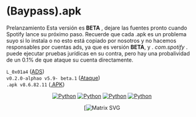 # **(Baypass).apk** 

 
Prelanzamiento Esta versión es **BETA** , dejare las fuentes pronto cuando Spotify lance su próximo paso.
Recuerde que cada .apk es un problema suyo si lo instala o no esto está copiado por nosotros y no hacemos responsables por cuentas ads, ya que es versión **BETA**, y . *com.spotify* . puede ejecutar pruebas jurídicas en su contra, pero hay una probalividad de un 0.1% de que ataque su cuenta directamente.

 `L_0x01a4` ([ADS](https://github.com/johnpradoo/spotify.apk/blob/main/ads/sponsorship/model/SponsorshipAdData.java))       
`v0.2.0-alphao v5.9- beta.1` ([Ataque](https://github.com/johnpradoo/spotify.apk/blob/main/a00.java))  
 `.apk v8.6.82.11` ([.APK](https://github.com/johnpradoo/spotify.apk/releases/download/v8.6.82.11/v8.6.82.11.apk))

<div align="center">

[![Python](https://img.shields.io/badge/-twitter-black?style=flat&logo=twitter&link=https://twitter.com/johnpradooo)](https://twitter.com/johnpradooo)
[![Python](https://img.shields.io/badge/-instagram-Red?style=flat&logo=instagram&link=https://instagram.com/johnpradoo)](https://instagram.com/johnpradoo) 
[![Python](https://img.shields.io/badge/-spotify-black?style=flat&logo=spotify&link=https://open.spotify.com/user/thepradotv)](https://open.spotify.com/user/thepradotv)
[![Python](https://img.shields.io/badge/-paypal-black?style=flat&logo=paypal&link=https://www.paypal.com/paypalme/andersonprado?country.x=CO&locale.x=es_XC)](https://www.paypal.com/paypalme/andersonprado?country.x=CO&locale.x=es_XC)
  
[![Matrix SVG](https://c.tenor.com/outcwwThgpMAAAAC/sukuna-ryomen-sukuna.gif)
  
</div>
